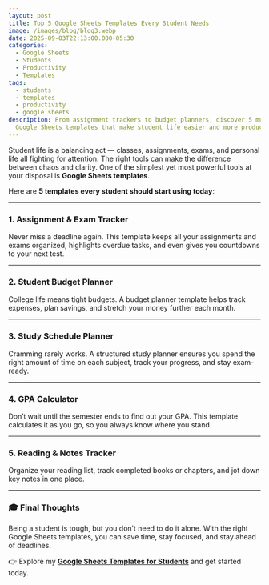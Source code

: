 ```yaml
---
layout: post
title: Top 5 Google Sheets Templates Every Student Needs
image: /images/blog/blog3.webp
date: 2025-09-03T22:13:00.000+05:30
categories:
  - Google Sheets
  - Students
  - Productivity
  - Templates
tags:
  - students
  - templates
  - productivity
  - google sheets
description: From assignment trackers to budget planners, discover 5 must-have
  Google Sheets templates that make student life easier and more productive.
---
```

Student life is a balancing act — classes, assignments, exams, and personal life all fighting for attention. The right tools can make the difference between chaos and clarity. One of the simplest yet most powerful tools at your disposal is **Google Sheets templates**.

Here are **5 templates every student should start using today**:

- - -

### 1. Assignment & Exam Tracker

Never miss a deadline again. This template keeps all your assignments and exams organized, highlights overdue tasks, and even gives you countdowns to your next test.

- - -

### 2. Student Budget Planner

College life means tight budgets. A budget planner template helps track expenses, plan savings, and stretch your money further each month.

- - -

### 3. Study Schedule Planner

Cramming rarely works. A structured study planner ensures you spend the right amount of time on each subject, track your progress, and stay exam-ready.

- - -

### 4. GPA Calculator

Don’t wait until the semester ends to find out your GPA. This template calculates it as you go, so you always know where you stand.

- - -

### 5. Reading & Notes Tracker

Organize your reading list, track completed books or chapters, and jot down key notes in one place.

- - -

### 🎓 Final Thoughts

Being a student is tough, but you don’t need to do it alone. With the right Google Sheets templates, you can save time, stay focused, and stay ahead of deadlines.  

👉 Explore my **[Google Sheets Templates for Students](/templates/)** and get started today.
